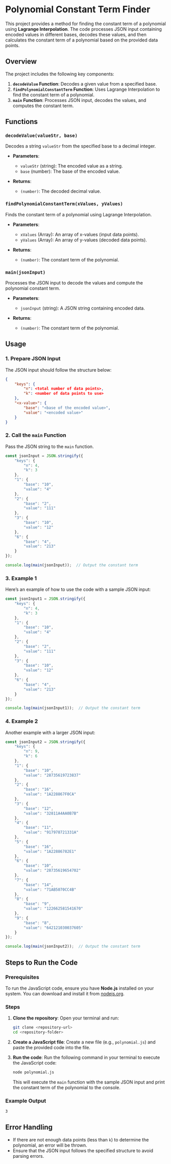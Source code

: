 # Polynomial Constant Term Finder

This project provides a method for finding the constant term of a polynomial using **Lagrange Interpolation**. The code processes JSON input containing encoded values in different bases, decodes these values, and then calculates the constant term of a polynomial based on the provided data points.

## Overview

The project includes the following key components:

1. **`decodeValue` Function**: Decodes a given value from a specified base.
2. **`findPolynomialConstantTerm` Function**: Uses Lagrange Interpolation to find the constant term of a polynomial.
3. **`main` Function**: Processes JSON input, decodes the values, and computes the constant term.

## Functions

### `decodeValue(valueStr, base)`
Decodes a string `valueStr` from the specified base to a decimal integer.

- **Parameters**:
  - `valueStr` (string): The encoded value as a string.
  - `base` (number): The base of the encoded value.
 
- **Returns**:
  - `(number)`: The decoded decimal value.

### `findPolynomialConstantTerm(xValues, yValues)`
Finds the constant term of a polynomial using Lagrange Interpolation.

- **Parameters**:
  - `xValues` (Array<number>): An array of x-values (input data points).
  - `yValues` (Array<number>): An array of y-values (decoded data points).
 
- **Returns**:
  - `(number)`: The constant term of the polynomial.

### `main(jsonInput)`
Processes the JSON input to decode the values and compute the polynomial constant term.

- **Parameters**:
  - `jsonInput` (string): A JSON string containing encoded data.
 
- **Returns**:
  - `(number)`: The constant term of the polynomial.

## Usage

### 1. Prepare JSON Input

The JSON input should follow the structure below:

```json
{
    "keys": {
        "n": <total number of data points>,
        "k": <number of data points to use>
    },
    "<x-value>": {
        "base": "<base of the encoded value>",
        "value": "<encoded value>"
    }
}
```

### 2. Call the `main` Function

Pass the JSON string to the `main` function.

```javascript
const jsonInput = JSON.stringify({
    "keys": {
        "n": 4,
        "k": 3
    },
    "1": {
        "base": "10",
        "value": "4"
    },
    "2": {
        "base": "2",
        "value": "111"
    },
    "3": {
        "base": "10",
        "value": "12"
    },
    "6": {
        "base": "4",
        "value": "213"
    }
});

console.log(main(jsonInput));  // Output the constant term
```

### 3. Example 1

Here’s an example of how to use the code with a sample JSON input:

```javascript
const jsonInput1 = JSON.stringify({
    "keys": {
        "n": 4,
        "k": 3
    },
    "1": {
        "base": "10",
        "value": "4"
    },
    "2": {
        "base": "2",
        "value": "111"
    },
    "3": {
        "base": "10",
        "value": "12"
    },
    "6": {
        "base": "4",
        "value": "213"
    }
});

console.log(main(jsonInput1));  // Output the constant term
```

### 4. Example 2

Another example with a larger JSON input:

```javascript
const jsonInput2 = JSON.stringify({
    "keys": {
        "n": 9,
        "k": 6
    },
    "1": {
        "base": "10",
        "value": "28735619723837"
    },
    "2": {
        "base": "16",
        "value": "1A228867F0CA"
    },
    "3": {
        "base": "12",
        "value": "32811A4AA0B7B"
    },
    "4": {
        "base": "11",
        "value": "917978721331A"
    },
    "5": {
        "base": "16",
        "value": "1A22886782E1"
    },
    "6": {
        "base": "10",
        "value": "28735619654702"
    },
    "7": {
        "base": "14",
        "value": "71AB5070CC4B"
    },
    "8": {
        "base": "9",
        "value": "122662581541670"
    },
    "9": {
        "base": "8",
        "value": "642121030037605"
    }
});

console.log(main(jsonInput2));  // Output the constant term
```

## Steps to Run the Code

### Prerequisites
To run the JavaScript code, ensure you have **Node.js** installed on your system. You can download and install it from [nodejs.org](https://nodejs.org/).

### Steps

1. **Clone the repository**:
   Open your terminal and run:
   ```bash
   git clone <repository-url>
   cd <repository-folder>
   ```

2. **Create a JavaScript file**:
   Create a new file (e.g., `polynomial.js`) and paste the provided code into the file.

3. **Run the code**:
   Run the following command in your terminal to execute the JavaScript code:
   ```bash
   node polynomial.js
   ```

   This will execute the `main` function with the sample JSON input and print the constant term of the polynomial to the console.

### Example Output

```bash
3
```

## Error Handling

- If there are not enough data points (less than `k`) to determine the polynomial, an error will be thrown.
- Ensure that the JSON input follows the specified structure to avoid parsing errors.
